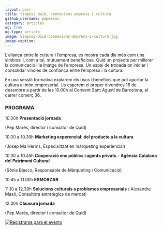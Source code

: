 ```yaml
---
layout: post
title: Simposi Quid, connexions empresa i cultura
github_username: pepmares
category: articles 
og: true
og-type: article
image: Simposi-Quid-connexions-empresa-i-cultura.jpg 
image-caption: 
---
```


L’aliança entre la cultura i l’empresa, es mostra cada dia més com una simbiosi i, com a tal, mútuament beneficiosa. Quid un projecte per millorar la comunicació i la imatge de l’empresa. Un espai de trobada on iniciar i consolidar vincles de confiança entre l’empresa i la cultura.

En una sessió formativa explarem els usus i beneficis que pot aportar la cultura al món empreserial. Us esperem el proper divendres 16 de desembre a partir de les 10.00h al Convent Sant Agustí de Barcelona, al carrer comerç 36. 

### PROGRAMA

10.00h **Presentació jornada**

(Pep Marés, director i consultor de Quid)

10.00 a 10.30h **Màrketing experencial: del producte a la cultura**

(Josep Ma Herms, Especialitzat en màrqueting experiencial)

10.30 a 10.45h **Cooperació ens públics i agents privats.- Agència Catalana del Patrimoni Cultural**

(Sònia Blasco, Responsable de Màrqueting i Comunicació)

10.45 a 11.00h **ESMORZAR**

11.10 a 12.30h **Solucions culturals a problemes empresarials**
( Alexandra Masó, Consultora estratègica de mercat)

12.30h **Clausura jornada**

(Pep Marés, director i consultor de Quid)

<a href="https://www.ticketea.com/entradas-taller-connexionsempresacultura/" title="Registrarse para el evento">
              <img src="https://d18t9gwja9h9h.cloudfront.net/assets/images/buttons/es/registeronline.png" alt="Registrarse para el evento" />
            </a>

